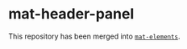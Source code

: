 # mat-header-panel

This repository has been merged into [`mat-elements`](https://github.com/expandjs/mat-elements).
